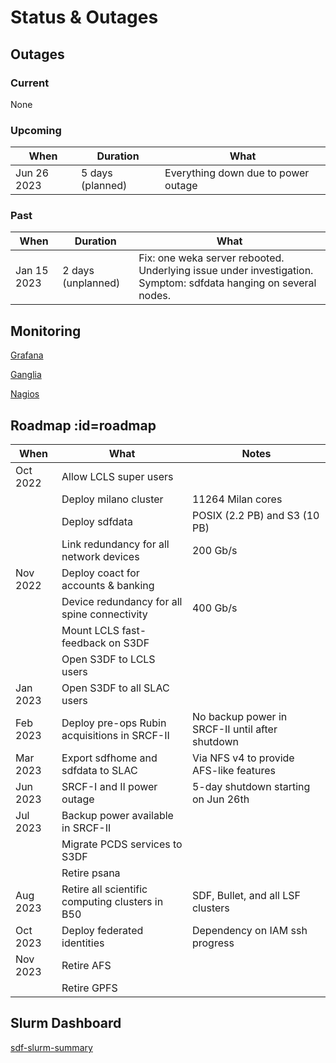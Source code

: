 # Status & Outages

## Outages

### Current

None

### Upcoming

|When	|Duration | What	|
| --- | --- | --- |
|Jun 26 2023	|5 days (planned)| Everything down due to power outage|

### Past

|When	|Duration | What	|
| --- | --- | --- |
|Jan 15 2023 | 2 days (unplanned) | Fix: one weka server rebooted. Underlying issue under investigation. Symptom: sdfdata hanging on several nodes.|


## Monitoring

[Grafana](http://grafana.slac.stanford.edu)

[Ganglia](http://ganglia.slac.stanford.edu)

[Nagios](http://nagios.slac.stanford.edu)
<!---
[InfluxDb](http://influxdb.slac.stanford.edu)

[Prometheus](http://prometheus.slac.stanford.edu)
-->

## Roadmap :id=roadmap

|When	|What	|Notes|
| --- | --- | --- |
|Oct 2022	|Allow LCLS super users	||
|		|Deploy milano cluster	|11264 Milan cores|
|		|Deploy sdfdata	|POSIX (2.2 PB) and S3 (10 PB)|
|		|Link redundancy for all network devices	|200 Gb/s|
|Nov 2022	|Deploy coact for accounts & banking ||
|		|Device redundancy for all spine connectivity	|400 Gb/s|
|		|Mount LCLS fast-feedback on S3DF	||
|		|Open S3DF to LCLS users	||
|Jan 2023	|Open S3DF to all SLAC users	||
|Feb 2023	|Deploy pre-ops Rubin acquisitions in SRCF-II	|No backup power in SRCF-II until after shutdown|
|Mar 2023	|Export sdfhome and sdfdata to SLAC	|Via NFS v4 to provide AFS-like features|
|Jun 2023	|SRCF-I and II power outage	|5-day shutdown starting on Jun 26th|
|Jul 2023	|Backup power available in SRCF-II	||
|		|Migrate PCDS services to S3DF	||
|		|Retire psana	||
|Aug 2023	|Retire all scientific computing clusters in B50	|SDF, Bullet, and all LSF clusters|
|Oct 2023	|Deploy federated identities	|Dependency on IAM ssh progress|
|Nov 2023	|Retire AFS	||
|		|Retire GPFS	||

## Slurm Dashboard

[sdf-slurm-summary](https://grafana.slac.stanford.edu/d/YW8wlINMk/sdf-slurm-summary?orgId=1&refresh=60s&theme=light&kiosk ':include :type=iframe width=100% height=850px')


